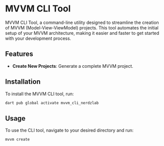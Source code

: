 # MVVM CLI Tool

MVVM CLI Tool, a command-line utility designed to streamline the creation of MVVM (Model-View-ViewModel) projects. This tool automates the initial setup of your MVVM architecture, making it easier and faster to get started with your development process.

## Features

- **Create New Projects**: Generate a complete MVVM project.

## Installation

To install the MVVM CLI tool, run:

```bash
dart pub global activate mvvm_cli_nerdzlab
```

## Usage

To use the CLI tool, navigate to your desired directory and run:

```bash
mvvm create
```
